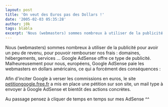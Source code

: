 ```yaml
---
layout: post
title: 'On veut des Euros pas des Dollars !'
date: '2005-02-03 05:35:28'
author: j0k
tags: blabla
excerpt: 'Nous (webmasters) sommes nombreux à utiliser de la publicité pour avoir un peu de revenu, pour pouvoir rembourser nos frais : domaines, hébergements, services ...    Google AdSense offre ce type de publicité. Malheureusement pour nous, européens, Google AdSense paie les webmasters en dollars américains, ce qui a forcément des conséquences :'
---
```


Nous (webmasters) sommes nombreux à utiliser de la publicité pour avoir un peu de revenu, pour pouvoir rembourser nos frais : domaines, hébergements, services ...    Google AdSense offre ce type de publicité. Malheureusement pour nous, européens, Google AdSense paie les webmasters en dollars américains, ce qui a forcément des conséquences :


Afin d'inciter Google à verser les commissions en euros, le site [petitiongoogle.free.fr](http://petitiongoogle.free.fr/) a mis en place une pétition sur son site, un mail type à envoyer à Google AdSense et bientôt des actions concrètes.


Au passage pensez à cliquer de temps en temps sur mes AdSense ^^
